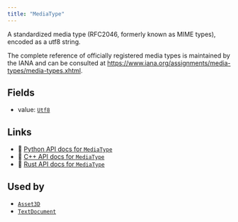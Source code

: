 ```yaml
---
title: "MediaType"
---
```


A standardized media type (RFC2046, formerly known as MIME types), encoded as a utf8 string.

The complete reference of officially registered media types is maintained by the IANA and can be
consulted at <https://www.iana.org/assignments/media-types/media-types.xhtml>.

## Fields

* value: [`Utf8`](../datatypes/utf8.md)

## Links
 * 🐍 [Python API docs for `MediaType`](https://ref.rerun.io/docs/python/stable/common/components#rerun.components.MediaType)
 * 🌊 [C++ API docs for `MediaType`](https://ref.rerun.io/docs/cpp/stable/structrerun_1_1components_1_1MediaType.html?speculative-link)
 * 🦀 [Rust API docs for `MediaType`](https://docs.rs/rerun/latest/rerun/components/struct.MediaType.html)


## Used by

* [`Asset3D`](../archetypes/asset3d.md)
* [`TextDocument`](../archetypes/text_document.md)
